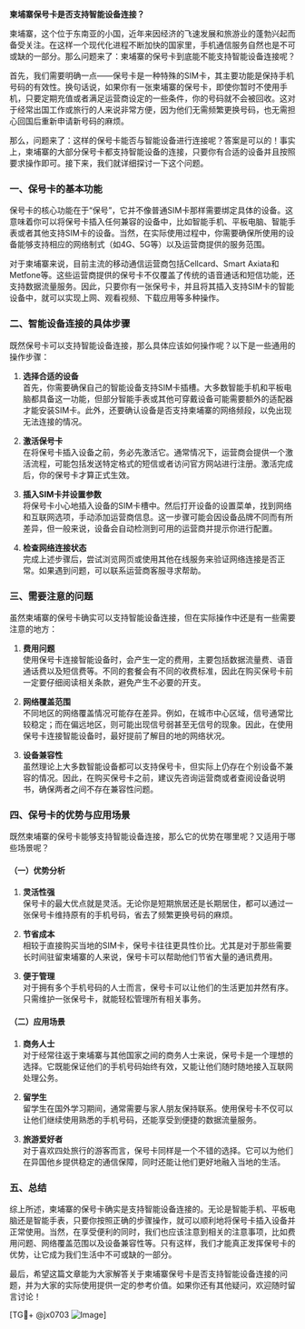 **柬埔寨保号卡是否支持智能设备连接？**

柬埔寨，这个位于东南亚的小国，近年来因经济的飞速发展和旅游业的蓬勃兴起而备受关注。在这样一个现代化进程不断加快的国家里，手机通信服务自然也是不可或缺的一部分。那么问题来了：柬埔寨的保号卡到底能不能支持智能设备连接呢？

首先，我们需要明确一点——保号卡是一种特殊的SIM卡，其主要功能是保持手机号码的有效性。换句话说，如果你有一张柬埔寨的保号卡，即使你暂时不使用手机，只要定期充值或者满足运营商设定的一些条件，你的号码就不会被回收。这对于经常出国工作或旅行的人来说非常方便，因为他们无需频繁更换号码，也无需担心回国后重新申请新号码的麻烦。

那么，问题来了：这样的保号卡能否与智能设备进行连接呢？答案是可以的！事实上，柬埔寨的大部分保号卡都支持智能设备的连接，只要你有合适的设备并且按照要求操作即可。接下来，我们就详细探讨一下这个问题。

### 一、保号卡的基本功能

保号卡的核心功能在于“保号”，它并不像普通SIM卡那样需要绑定具体的设备。这意味着你可以将保号卡插入任何兼容的设备中，比如智能手机、平板电脑、智能手表或者其他支持SIM卡的设备。当然，在实际使用过程中，你需要确保所使用的设备能够支持相应的网络制式（如4G、5G等）以及运营商提供的服务范围。

对于柬埔寨来说，目前主流的移动通信运营商包括Cellcard、Smart Axiata和Metfone等。这些运营商提供的保号卡不仅覆盖了传统的语音通话和短信功能，还支持数据流量服务。因此，只要你有一张保号卡，并且将其插入支持SIM卡的智能设备中，就可以实现上网、观看视频、下载应用等多种操作。

### 二、智能设备连接的具体步骤

既然保号卡可以支持智能设备连接，那么具体应该如何操作呢？以下是一些通用的操作步骤：

1. **选择合适的设备**  
   首先，你需要确保自己的智能设备支持SIM卡插槽。大多数智能手机和平板电脑都具备这一功能，但部分智能手表或其他可穿戴设备可能需要额外的适配器才能安装SIM卡。此外，还要确认设备是否支持柬埔寨的网络频段，以免出现无法连接的情况。

2. **激活保号卡**  
   在将保号卡插入设备之前，务必先激活它。通常情况下，运营商会提供一个激活流程，可能包括发送特定格式的短信或者访问官方网站进行注册。激活完成后，你的保号卡才算正式生效。

3. **插入SIM卡并设置参数**  
   将保号卡小心地插入设备的SIM卡槽中。然后打开设备的设置菜单，找到网络和互联网选项，手动添加运营商信息。这一步骤可能会因设备品牌不同而有所差异，但一般来说，设备会自动检测到可用的运营商并提示你进行配置。

4. **检查网络连接状态**  
   完成上述步骤后，尝试浏览网页或使用其他在线服务来验证网络连接是否正常。如果遇到问题，可以联系运营商客服寻求帮助。

### 三、需要注意的问题

虽然柬埔寨的保号卡确实可以支持智能设备连接，但在实际操作中还是有一些需要注意的地方：

1. **费用问题**  
   使用保号卡连接智能设备时，会产生一定的费用，主要包括数据流量费、语音通话费以及短信费等。不同的套餐会有不同的收费标准，因此在购买保号卡前一定要仔细阅读相关条款，避免产生不必要的开支。

2. **网络覆盖范围**  
   不同地区的网络覆盖情况可能存在差异。例如，在城市中心区域，信号通常比较稳定；而在偏远地区，则可能出现信号弱甚至无信号的现象。因此，在使用保号卡连接智能设备时，最好提前了解目的地的网络状况。

3. **设备兼容性**  
   虽然理论上大多数智能设备都可以支持保号卡，但实际上仍存在个别设备不兼容的情况。因此，在购买保号卡之前，建议先咨询运营商或者查阅设备说明书，确保两者之间不存在兼容性问题。

### 四、保号卡的优势与应用场景

既然柬埔寨的保号卡能够支持智能设备连接，那么它的优势在哪里呢？又适用于哪些场景呢？

#### （一）优势分析

1. **灵活性强**  
   保号卡的最大优点就是灵活。无论你是短期旅居还是长期居住，都可以通过一张保号卡维持原有的手机号码，省去了频繁更换号码的麻烦。

2. **节省成本**  
   相较于直接购买当地的SIM卡，保号卡往往更具性价比。尤其是对于那些需要长时间驻留柬埔寨的人来说，保号卡可以帮助他们节省大量的通讯费用。

3. **便于管理**  
   对于拥有多个手机号码的人士而言，保号卡可以让他们的生活更加井然有序。只需维护一张保号卡，就能轻松管理所有相关事务。

#### （二）应用场景

1. **商务人士**  
   对于经常往返于柬埔寨与其他国家之间的商务人士来说，保号卡是一个理想的选择。它既能保证他们的手机号码始终有效，又能让他们随时随地接入互联网处理公务。

2. **留学生**  
   留学生在国外学习期间，通常需要与家人朋友保持联系。使用保号卡不仅可以让他们继续使用熟悉的手机号码，还能享受到便捷的数据流量服务。

3. **旅游爱好者**  
   对于喜欢四处旅行的游客而言，保号卡同样是一个不错的选择。它可以为他们在异国他乡提供稳定的通信保障，同时还能让他们更好地融入当地的生活。

### 五、总结

综上所述，柬埔寨的保号卡确实是支持智能设备连接的。无论是智能手机、平板电脑还是智能手表，只要你按照正确的步骤操作，就可以顺利地将保号卡插入设备并正常使用。当然，在享受便利的同时，我们也应该注意到相关的注意事项，比如费用问题、网络覆盖范围以及设备兼容性等。只有这样，我们才能真正发挥保号卡的优势，让它成为我们生活中不可或缺的一部分。

最后，希望这篇文章能为大家解答关于柬埔寨保号卡是否支持智能设备连接的问题，并为大家的实际使用提供一定的参考价值。如果你还有其他疑问，欢迎随时留言讨论！

[TG💪+ @jx0703 ![Image](https://github.com/user-attachments/assets/dbca1d08-cadb-493c-b0ec-ad6f7a83f270)]